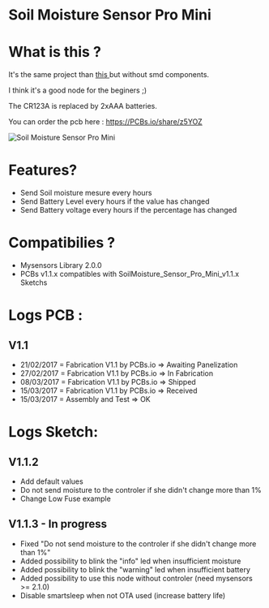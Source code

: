 # Soil Moisture Sensor Pro Mini

# What is this ?

It's the same project than [this ](https://www.openhardware.io/view/338) but without smd components.

I think it's a good node for the beginers ;)

The CR123A is replaced by 2xAAA batteries.

You can order the pcb here : https://PCBs.io/share/z5YOZ


![Soil Moisture Sensor Pro Mini](https://www.openhardware.io//uploads/58a0ad35d1cdc0b03cebe777/image/IMG_6591.JPG "Soil Moisture Sensor Pro Mini")

# Features?
* Send Soil moisture mesure every hours
* Send Battery Level every hours if the value has changed
* Send Battery voltage every hours if the percentage has changed


# Compatibilies ?
* Mysensors Library 2.0.0
* PCBs v1.1.x compatibles with SoilMoisture_Sensor_Pro_Mini_v1.1.x Sketchs


# Logs PCB :

## V1.1
* 21/02/2017 = Fabrication V1.1 by PCBs.io => Awaiting Panelization
* 27/02/2017 = Fabrication V1.1 by PCBs.io => In Fabrication
* 08/03/2017 = Fabrication V1.1 by PCBs.io => Shipped
* 15/03/2017 = Fabrication V1.1 by PCBs.io => Received
* 15/03/2017 = Assembly and Test => OK

# Logs Sketch:
## V1.1.2
* Add default values
* Do not send moisture to the controler if she didn't change more than 1%
* Change Low Fuse example

## V1.1.3 - In progress
* Fixed "Do not send moisture to the controler if she didn't change more than 1%"
* Added possibility to blink the "info" led when insufficient moisture
* Added possibility to blink the "warning" led when insufficient battery
* Added possibility to use this node without controler (need mysensors >= 2.1.0)
* Disable smartsleep when not OTA used (increase battery life)
